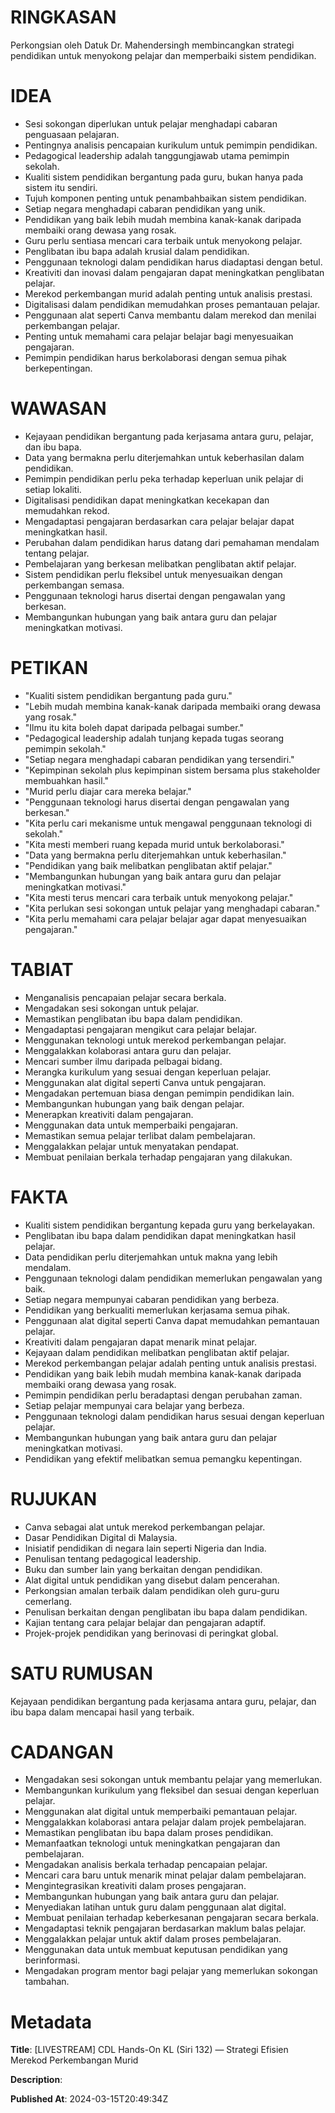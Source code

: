 # RINGKASAN
Perkongsian oleh Datuk Dr. Mahendersingh membincangkan strategi pendidikan untuk menyokong pelajar dan memperbaiki sistem pendidikan.

# IDEA
- Sesi sokongan diperlukan untuk pelajar menghadapi cabaran penguasaan pelajaran.
- Pentingnya analisis pencapaian kurikulum untuk pemimpin pendidikan.
- Pedagogical leadership adalah tanggungjawab utama pemimpin sekolah.
- Kualiti sistem pendidikan bergantung pada guru, bukan hanya pada sistem itu sendiri.
- Tujuh komponen penting untuk penambahbaikan sistem pendidikan.
- Setiap negara menghadapi cabaran pendidikan yang unik.
- Pendidikan yang baik lebih mudah membina kanak-kanak daripada membaiki orang dewasa yang rosak.
- Guru perlu sentiasa mencari cara terbaik untuk menyokong pelajar.
- Penglibatan ibu bapa adalah krusial dalam pendidikan.
- Penggunaan teknologi dalam pendidikan harus diadaptasi dengan betul.
- Kreativiti dan inovasi dalam pengajaran dapat meningkatkan penglibatan pelajar.
- Merekod perkembangan murid adalah penting untuk analisis prestasi.
- Digitalisasi dalam pendidikan memudahkan proses pemantauan pelajar.
- Penggunaan alat seperti Canva membantu dalam merekod dan menilai perkembangan pelajar.
- Penting untuk memahami cara pelajar belajar bagi menyesuaikan pengajaran.
- Pemimpin pendidikan harus berkolaborasi dengan semua pihak berkepentingan.

# WAWASAN
- Kejayaan pendidikan bergantung pada kerjasama antara guru, pelajar, dan ibu bapa.
- Data yang bermakna perlu diterjemahkan untuk keberhasilan dalam pendidikan.
- Pemimpin pendidikan perlu peka terhadap keperluan unik pelajar di setiap lokaliti.
- Digitalisasi pendidikan dapat meningkatkan kecekapan dan memudahkan rekod.
- Mengadaptasi pengajaran berdasarkan cara pelajar belajar dapat meningkatkan hasil.
- Perubahan dalam pendidikan harus datang dari pemahaman mendalam tentang pelajar.
- Pembelajaran yang berkesan melibatkan penglibatan aktif pelajar.
- Sistem pendidikan perlu fleksibel untuk menyesuaikan dengan perkembangan semasa.
- Penggunaan teknologi harus disertai dengan pengawalan yang berkesan.
- Membangunkan hubungan yang baik antara guru dan pelajar meningkatkan motivasi.

# PETIKAN
- "Kualiti sistem pendidikan bergantung pada guru."
- "Lebih mudah membina kanak-kanak daripada membaiki orang dewasa yang rosak."
- "Ilmu itu kita boleh dapat daripada pelbagai sumber."
- "Pedagogical leadership adalah tunjang kepada tugas seorang pemimpin sekolah."
- "Setiap negara menghadapi cabaran pendidikan yang tersendiri."
- "Kepimpinan sekolah plus kepimpinan sistem bersama plus stakeholder membuahkan hasil."
- "Murid perlu diajar cara mereka belajar."
- "Penggunaan teknologi harus disertai dengan pengawalan yang berkesan."
- "Kita perlu cari mekanisme untuk mengawal penggunaan teknologi di sekolah."
- "Kita mesti memberi ruang kepada murid untuk berkolaborasi."
- "Data yang bermakna perlu diterjemahkan untuk keberhasilan."
- "Pendidikan yang baik melibatkan penglibatan aktif pelajar."
- "Membangunkan hubungan yang baik antara guru dan pelajar meningkatkan motivasi."
- "Kita mesti terus mencari cara terbaik untuk menyokong pelajar."
- "Kita perlukan sesi sokongan untuk pelajar yang menghadapi cabaran."
- "Kita perlu memahami cara pelajar belajar agar dapat menyesuaikan pengajaran."

# TABIAT
- Menganalisis pencapaian pelajar secara berkala.
- Mengadakan sesi sokongan untuk pelajar.
- Memastikan penglibatan ibu bapa dalam pendidikan.
- Mengadaptasi pengajaran mengikut cara pelajar belajar.
- Menggunakan teknologi untuk merekod perkembangan pelajar.
- Menggalakkan kolaborasi antara guru dan pelajar.
- Mencari sumber ilmu daripada pelbagai bidang.
- Merangka kurikulum yang sesuai dengan keperluan pelajar.
- Menggunakan alat digital seperti Canva untuk pengajaran.
- Mengadakan pertemuan biasa dengan pemimpin pendidikan lain.
- Membangunkan hubungan yang baik dengan pelajar.
- Menerapkan kreativiti dalam pengajaran.
- Menggunakan data untuk memperbaiki pengajaran.
- Memastikan semua pelajar terlibat dalam pembelajaran.
- Menggalakkan pelajar untuk menyatakan pendapat.
- Membuat penilaian berkala terhadap pengajaran yang dilakukan.

# FAKTA
- Kualiti sistem pendidikan bergantung kepada guru yang berkelayakan.
- Penglibatan ibu bapa dalam pendidikan dapat meningkatkan hasil pelajar.
- Data pendidikan perlu diterjemahkan untuk makna yang lebih mendalam.
- Penggunaan teknologi dalam pendidikan memerlukan pengawalan yang baik.
- Setiap negara mempunyai cabaran pendidikan yang berbeza.
- Pendidikan yang berkualiti memerlukan kerjasama semua pihak.
- Penggunaan alat digital seperti Canva dapat memudahkan pemantauan pelajar.
- Kreativiti dalam pengajaran dapat menarik minat pelajar.
- Kejayaan dalam pendidikan melibatkan penglibatan aktif pelajar.
- Merekod perkembangan pelajar adalah penting untuk analisis prestasi.
- Pendidikan yang baik lebih mudah membina kanak-kanak daripada membaiki orang dewasa yang rosak.
- Pemimpin pendidikan perlu beradaptasi dengan perubahan zaman.
- Setiap pelajar mempunyai cara belajar yang berbeza.
- Penggunaan teknologi dalam pendidikan harus sesuai dengan keperluan pelajar.
- Membangunkan hubungan yang baik antara guru dan pelajar meningkatkan motivasi.
- Pendidikan yang efektif melibatkan semua pemangku kepentingan.

# RUJUKAN
- Canva sebagai alat untuk merekod perkembangan pelajar.
- Dasar Pendidikan Digital di Malaysia.
- Inisiatif pendidikan di negara lain seperti Nigeria dan India.
- Penulisan tentang pedagogical leadership.
- Buku dan sumber lain yang berkaitan dengan pendidikan.
- Alat digital untuk pendidikan yang disebut dalam pencerahan.
- Perkongsian amalan terbaik dalam pendidikan oleh guru-guru cemerlang.
- Penulisan berkaitan dengan penglibatan ibu bapa dalam pendidikan.
- Kajian tentang cara pelajar belajar dan pengajaran adaptif.
- Projek-projek pendidikan yang berinovasi di peringkat global.

# SATU RUMUSAN
Kejayaan pendidikan bergantung pada kerjasama antara guru, pelajar, dan ibu bapa dalam mencapai hasil yang terbaik.

# CADANGAN
- Mengadakan sesi sokongan untuk membantu pelajar yang memerlukan.
- Membangunkan kurikulum yang fleksibel dan sesuai dengan keperluan pelajar.
- Menggunakan alat digital untuk memperbaiki pemantauan pelajar.
- Menggalakkan kolaborasi antara pelajar dalam projek pembelajaran.
- Memastikan penglibatan ibu bapa dalam proses pendidikan.
- Memanfaatkan teknologi untuk meningkatkan pengajaran dan pembelajaran.
- Mengadakan analisis berkala terhadap pencapaian pelajar.
- Mencari cara baru untuk menarik minat pelajar dalam pembelajaran.
- Mengintegrasikan kreativiti dalam proses pengajaran.
- Membangunkan hubungan yang baik antara guru dan pelajar.
- Menyediakan latihan untuk guru dalam penggunaan alat digital.
- Membuat penilaian terhadap keberkesanan pengajaran secara berkala.
- Mengadaptasi teknik pengajaran berdasarkan maklum balas pelajar.
- Menggalakkan pelajar untuk aktif dalam proses pembelajaran.
- Menggunakan data untuk membuat keputusan pendidikan yang berinformasi.
- Mengadakan program mentor bagi pelajar yang memerlukan sokongan tambahan.

# Metadata
**Title**: [LIVESTREAM] CDL Hands-On KL (Siri 132) — Strategi Efisien Merekod Perkembangan Murid

**Description**: 

**Published At**: 2024-03-15T20:49:34Z